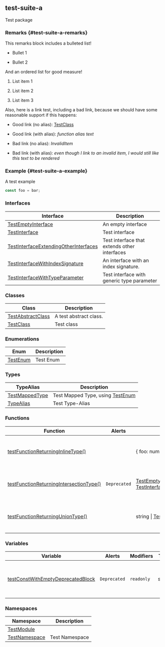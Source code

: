 ## test-suite-a

Test package

### Remarks {#test-suite-a-remarks}

This remarks block includes a bulleted list!

- Bullet 1

- Bullet 2

And an ordered list for good measure!

1. List item 1

2. List item 2

3. List item 3

Also, here is a link test, including a bad link, because we should have some reasonable support if this happens:

- Good link (no alias): [TestClass](docs/test-suite-a/testclass-class)

- Good link (with alias): _function alias text_

- Bad link (no alias): _InvalidItem_

- Bad link (with alias): _even though I link to an invalid item, I would still like this text to be rendered_

### Example {#test-suite-a-example}

A test example

```typescript
const foo = bar;
```

### Interfaces

| Interface | Description |
| - | - |
| [TestEmptyInterface](docs/test-suite-a/testemptyinterface-interface) | An empty interface |
| [TestInterface](docs/test-suite-a/testinterface-interface) | Test interface |
| [TestInterfaceExtendingOtherInterfaces](docs/test-suite-a/testinterfaceextendingotherinterfaces-interface) | Test interface that extends other interfaces |
| [TestInterfaceWithIndexSignature](docs/test-suite-a/testinterfacewithindexsignature-interface) | An interface with an index signature. |
| [TestInterfaceWithTypeParameter](docs/test-suite-a/testinterfacewithtypeparameter-interface) | Test interface with generic type parameter |

### Classes

| Class | Description |
| - | - |
| [TestAbstractClass](docs/test-suite-a/testabstractclass-class) | A test abstract class. |
| [TestClass](docs/test-suite-a/testclass-class) | Test class |

### Enumerations

| Enum | Description |
| - | - |
| [TestEnum](docs/test-suite-a/testenum-enum) | Test Enum |

### Types

| TypeAlias | Description |
| - | - |
| [TestMappedType](docs/test-suite-a/testmappedtype-typealias) | Test Mapped Type, using [TestEnum](docs/test-suite-a/testenum-enum) |
| [TypeAlias](docs/test-suite-a/typealias-typealias) | Test Type-Alias |

### Functions

| Function | Alerts | Return Type | Description |
| - | - | - | - |
| [testFunctionReturningInlineType()](docs/test-suite-a/testfunctionreturninginlinetype-function) |  | {     foo: number;     bar: [TestEnum](docs/test-suite-a/testenum-enum); } | Test function that returns an inline type |
| [testFunctionReturningIntersectionType()](docs/test-suite-a/testfunctionreturningintersectiontype-function) | `Deprecated` | [TestEmptyInterface](docs/test-suite-a/testemptyinterface-interface) &amp; [TestInterfaceWithTypeParameter](docs/test-suite-a/testinterfacewithtypeparameter-interface)&lt;number&gt; | Test function that returns an inline type |
| [testFunctionReturningUnionType()](docs/test-suite-a/testfunctionreturninguniontype-function) |  | string \| [TestInterface](docs/test-suite-a/testinterface-interface) | Test function that returns an inline type |

### Variables

| Variable | Alerts | Modifiers | Type | Description |
| - | - | - | - | - |
| [testConstWithEmptyDeprecatedBlock](docs/test-suite-a/testconstwithemptydeprecatedblock-variable) | `Deprecated` | `readonly` | string | I have a `@deprecated` tag with an empty comment block. |

### Namespaces

| Namespace | Description |
| - | - |
| [TestModule](docs/test-suite-a/testmodule-namespace) |  |
| [TestNamespace](docs/test-suite-a/testnamespace-namespace) | Test Namespace |
